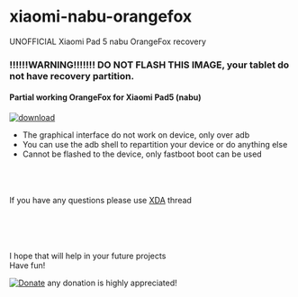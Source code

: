 # xiaomi-nabu-orangefox
UNOFFICIAL Xiaomi Pad 5 nabu OrangeFox recovery

### !!!!!!WARNING!!!!!!! DO NOT FLASH THIS IMAGE, your tablet do not have recovery partition.

#### Partial working OrangeFox for Xiaomi Pad5 (nabu)
[![download](https://img.shields.io/github/downloads/serdeliuk/xiaomi-nabu-orangefox/total)](https://github.com/serdeliuk/xiaomi-nabu-orangefox/releases/download/2/xiaomi-nabu-orangefox.0.0.2.zip)
- The graphical interface do not work on device, only over adb
- You can use the adb shell to repartition your device or do anything else
- Cannot be flashed to the device, only fastboot boot can be used

<br><br><br>
If you have any questions please use [XDA](https://forum.xda-developers.com/t/unofficial-xiaomi-pad-5-nabu-orangefox-twrp-recovery.4452541/) thread
<br>

<br><br><br><br>
I hope that will help in your future projects<br>
Have fun!

[![Donate](https://img.shields.io/badge/Donate-PayPal-green.svg)](https://paypal.me/serdeliuk) any donation is highly appreciated!
